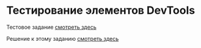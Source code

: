 # Тестирование элементов  DevTools

Тестовое задание [смотреть здесь](https://github.com/AndreiBra/Chrome-DevTools/blob/main/Изучение%20консоли.md)

Решение к этому заданию [смотреть здесь](https://youtu.be/t5Wv4Fnilvs)

